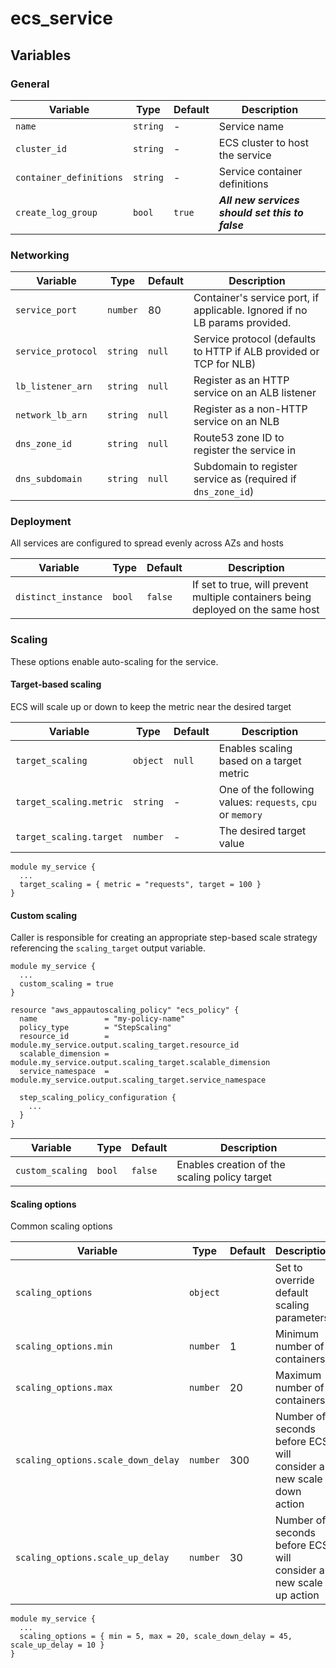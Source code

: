 ecs_service
===========

Variables
---------

### General

| Variable                | Type     | Default | Description                                     |
|-------------------------|----------|---------|-------------------------------------------------|
| `name`                  | `string` | -       | Service name                                    |
| `cluster_id`            | `string` | -       | ECS cluster to host the service                 |
| `container_definitions` | `string` | -       | Service container definitions                   |
| `create_log_group`      | `bool`   | `true`  | **_All new services should set this to false_** |

### Networking

| Variable           | Type     | Default | Description                                                                |
|--------------------|----------|---------|----------------------------------------------------------------------------|
| `service_port`     | `number` | 80      | Container's service port, if applicable. Ignored if no LB params provided. |
| `service_protocol` | `string` | `null`  | Service protocol (defaults to HTTP if ALB provided or TCP for NLB)         |
| `lb_listener_arn`  | `string` | `null`  | Register as an HTTP service on an ALB listener                             |
| `network_lb_arn`   | `string` | `null`  | Register as a non-HTTP service on an NLB                                   | 
| `dns_zone_id`      | `string` | `null`  | Route53 zone ID to register the service in                                 |
| `dns_subdomain`    | `string` | `null`  | Subdomain to register service as (required if `dns_zone_id`)               |

### Deployment

All services are configured to spread evenly across AZs and hosts

| Variable            | Type   | Default | Description                                                                      |
|---------------------|--------|---------|----------------------------------------------------------------------------------|
| `distinct_instance` | `bool` | `false` | If set to true, will prevent multiple containers being deployed on the same host |

### Scaling

These options enable auto-scaling for the service.

#### Target-based scaling

ECS will scale up or down to keep the metric near the desired target 

| Variable                | Type     | Default | Description                                                |
|-------------------------|----------|---------|------------------------------------------------------------|
| `target_scaling`        | `object` | `null`  | Enables scaling based on a target metric                   |
| `target_scaling.metric` | `string` | -       | One of the following values: `requests`, `cpu` or `memory` |
| `target_scaling.target` | `number` | -       | The desired target value                                   |

```
module my_service {
  ...
  target_scaling = { metric = "requests", target = 100 }
}
```

#### Custom scaling

Caller is responsible for creating an appropriate step-based scale strategy
referencing the `scaling_target` output variable.

```
module my_service {
  ...
  custom_scaling = true
}

resource "aws_appautoscaling_policy" "ecs_policy" {
  name               = "my-policy-name"
  policy_type        = "StepScaling"
  resource_id        = module.my_service.output.scaling_target.resource_id
  scalable_dimension = module.my_service.output.scaling_target.scalable_dimension
  service_namespace  = module.my_service.output.scaling_target.service_namespace

  step_scaling_policy_configuration {
    ...
  }
} 
```

| Variable         | Type   | Default | Description                                   |
|------------------|--------|---------|-----------------------------------------------|
| `custom_scaling` | `bool` | `false` | Enables creation of the scaling policy target |

#### Scaling options

Common scaling options

| Variable                           | Type     | Default | Description                                                        |
|------------------------------------|----------|---------|--------------------------------------------------------------------|
| `scaling_options`                  | `object` |         | Set to override default scaling parameters                         |
| `scaling_options.min`              | `number` | 1       | Minimum number of containers                                       |
| `scaling_options.max`              | `number` | 20      | Maximum number of containers                                       |
| `scaling_options.scale_down_delay` | `number` | 300     | Number of seconds before ECS will consider a new scale down action |
| `scaling_options.scale_up_delay`   | `number` | 30      | Number of seconds before ECS will consider a new scale up action   |

```
module my_service {
  ...
  scaling_options = { min = 5, max = 20, scale_down_delay = 45, scale_up_delay = 10 }
}
```

